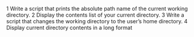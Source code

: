 1 Write a script that prints the absolute path name of the current working directory.
2 Display the contents list of your current directory.
3 Write a script that changes the working directory to the user’s home directory.
4 Display current directory contents in a long format
